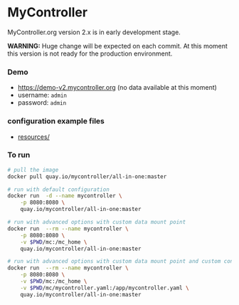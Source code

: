 # MyController

MyController.org version 2.x is in early development stage.

**WARNING:** Huge change will be expected on each commit. At this moment this version is not ready for the production environment.

### Demo
* https://demo-v2.mycontroller.org (no data available at this moment)
* username: `admin`
* password: `admin`

### configuration example files
* [resources/](resources/)

### To run
```bash
# pull the image
docker pull quay.io/mycontroller/all-in-one:master

# run with default configuration
docker run  -d --name mycontroller \
    -p 8080:8080 \
    quay.io/mycontroller/all-in-one:master

# run with advanced options with custom data mount point
docker run  --rm --name mycontroller \
    -p 8080:8080 \
    -v $PWD/mc:/mc_home \
    quay.io/mycontroller/all-in-one:master

# run with advanced options with custom data mount point and custom configuration options
docker run  --rm --name mycontroller \
    -p 8080:8080 \
    -v $PWD/mc:/mc_home \
    -v $PWD/mc/mycontroller.yaml:/app/mycontroller.yaml \
    quay.io/mycontroller/all-in-one:master
```
